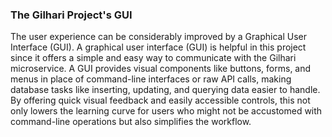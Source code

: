 ### The Gilhari Project's GUI

The user experience can be considerably improved by a Graphical User Interface (GUI). A graphical user interface (GUI) is helpful in this project since it offers a simple and easy way to communicate with the Gilhari microservice. A GUI provides visual components like buttons, forms, and menus in place of command-line interfaces or raw API calls, making database tasks like inserting, updating, and querying data easier to handle. By offering quick visual feedback and easily accessible controls, this not only lowers the learning curve for users who might not be accustomed with command-line operations but also simplifies the workflow.
